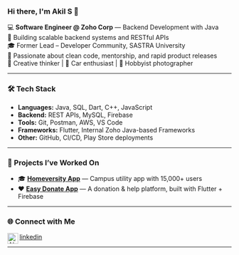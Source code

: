 ### Hi there, I'm Akil S 👋  

💻 **Software Engineer @ Zoho Corp** — Backend Development with Java  
🔧 Building scalable backend systems and RESTful APIs  
🎓 Former Lead – Developer Community, SASTRA University  
🚀 Passionate about clean code, mentorship, and rapid product releases  
🎨 Creative thinker | 🚗 Car enthusiast | 📸 Hobbyist photographer

---

### 🛠️ Tech Stack
- **Languages:** Java, SQL, Dart, C++, JavaScript  
- **Backend:** REST APIs, MySQL, Firebase  
- **Tools:** Git, Postman, AWS, VS Code  
- **Frameworks:** Flutter, Internal Zoho Java-based Frameworks  
- **Other:** GitHub, CI/CD, Play Store deployments

---

### 📱 Projects I’ve Worked On
- 🎓 **[Homeversity App](https://play.google.com/store/apps/details?id=com.dcs.homeversity)** — Campus utility app with 15,000+ users  
- ❤️ **[Easy Donate App](https://play.google.com/store/apps/details?id=com.thedeveloperstudio.easydonatefinal)** — A donation & help platform, built with Flutter + Firebase  

---

### 🌐 Connect with Me

<img align="left" alt="Akil | LinkedIn" width="24px" src="https://cdn.jsdelivr.net/npm/simple-icons@v3/icons/linkedin.svg" />[linkedin](https://www.linkedin.com/in/akils)

---
